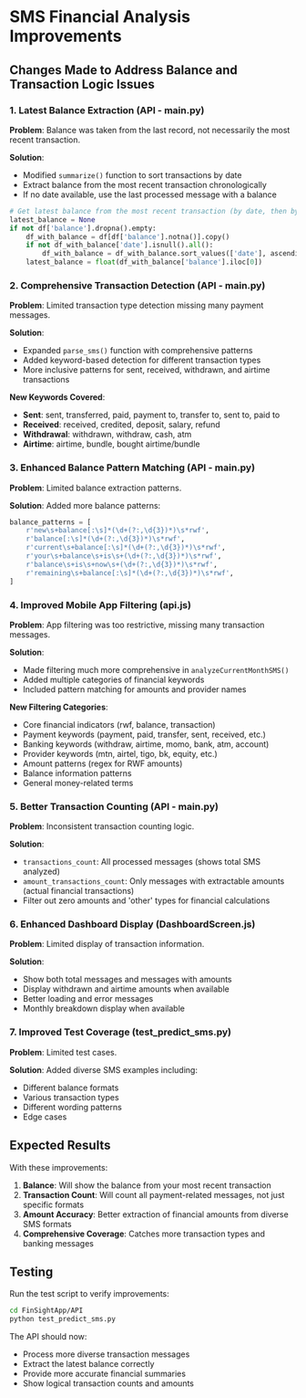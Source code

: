 # SMS Financial Analysis Improvements

## Changes Made to Address Balance and Transaction Logic Issues

### 1. **Latest Balance Extraction (API - main.py)**

**Problem**: Balance was taken from the last record, not necessarily the most recent transaction.

**Solution**: 
- Modified `summarize()` function to sort transactions by date
- Extract balance from the most recent transaction chronologically
- If no date available, use the last processed message with a balance

```python
# Get latest balance from the most recent transaction (by date, then by position)
latest_balance = None
if not df['balance'].dropna().empty:
    df_with_balance = df[df['balance'].notna()].copy()
    if not df_with_balance['date'].isnull().all():
        df_with_balance = df_with_balance.sort_values(['date'], ascending=False, na_position='last')
    latest_balance = float(df_with_balance['balance'].iloc[0])
```

### 2. **Comprehensive Transaction Detection (API - main.py)**

**Problem**: Limited transaction type detection missing many payment messages.

**Solution**: 
- Expanded `parse_sms()` function with comprehensive patterns
- Added keyword-based detection for different transaction types
- More inclusive patterns for sent, received, withdrawn, and airtime transactions

**New Keywords Covered**:
- **Sent**: sent, transferred, paid, payment to, transfer to, sent to, paid to
- **Received**: received, credited, deposit, salary, refund
- **Withdrawal**: withdrawn, withdraw, cash, atm
- **Airtime**: airtime, bundle, bought airtime/bundle

### 3. **Enhanced Balance Pattern Matching (API - main.py)**

**Problem**: Limited balance extraction patterns.

**Solution**: Added more balance patterns:
```python
balance_patterns = [
    r'new\s+balance[:\s]*(\d+(?:,\d{3})*)\s*rwf',
    r'balance[:\s]*(\d+(?:,\d{3})*)\s*rwf',
    r'current\s+balance[:\s]*(\d+(?:,\d{3})*)\s*rwf',
    r'your\s+balance\s+is\s+(\d+(?:,\d{3})*)\s*rwf',
    r'balance\s+is\s+now\s+(\d+(?:,\d{3})*)\s*rwf',
    r'remaining\s+balance[:\s]*(\d+(?:,\d{3})*)\s*rwf',
]
```

### 4. **Improved Mobile App Filtering (api.js)**

**Problem**: App filtering was too restrictive, missing many transaction messages.

**Solution**: 
- Made filtering much more comprehensive in `analyzeCurrentMonthSMS()`
- Added multiple categories of financial keywords
- Included pattern matching for amounts and provider names

**New Filtering Categories**:
- Core financial indicators (rwf, balance, transaction)
- Payment keywords (payment, paid, transfer, sent, received, etc.)
- Banking keywords (withdraw, airtime, momo, bank, atm, account)
- Provider keywords (mtn, airtel, tigo, bk, equity, etc.)
- Amount patterns (regex for RWF amounts)
- Balance information patterns
- General money-related terms

### 5. **Better Transaction Counting (API - main.py)**

**Problem**: Inconsistent transaction counting logic.

**Solution**:
- `transactions_count`: All processed messages (shows total SMS analyzed)
- `amount_transactions_count`: Only messages with extractable amounts (actual financial transactions)
- Filter out zero amounts and 'other' types for financial calculations

### 6. **Enhanced Dashboard Display (DashboardScreen.js)**

**Problem**: Limited display of transaction information.

**Solution**:
- Show both total messages and messages with amounts
- Display withdrawn and airtime amounts when available
- Better loading and error messages
- Monthly breakdown display when available

### 7. **Improved Test Coverage (test_predict_sms.py)**

**Problem**: Limited test cases.

**Solution**: Added diverse SMS examples including:
- Different balance formats
- Various transaction types
- Different wording patterns
- Edge cases

## Expected Results

With these improvements:

1. **Balance**: Will show the balance from your most recent transaction
2. **Transaction Count**: Will count all payment-related messages, not just specific formats
3. **Amount Accuracy**: Better extraction of financial amounts from diverse SMS formats
4. **Comprehensive Coverage**: Catches more transaction types and banking messages

## Testing

Run the test script to verify improvements:
```bash
cd FinSightApp/API
python test_predict_sms.py
```

The API should now:
- Process more diverse transaction messages
- Extract the latest balance correctly
- Provide more accurate financial summaries
- Show logical transaction counts and amounts
